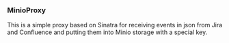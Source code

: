 ### MinioProxy
This is a simple proxy based on Sinatra for receiving events in json from Jira and Confluence and putting them into Minio storage with a special key.
